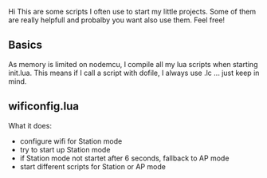 Hi
This are some scripts I often use to start my little projects.
Some of them are really helpfull and probalby you want also use them.
Feel free!

Basics
------
As memory is limited on nodemcu, I compile all my lua scripts when starting init.lua.
This means if I call a script with dofile, I always use .lc ... just keep in mind.

wificonfig.lua
--------------
What it does:
* configure wifi for Station mode
* try to start up Station mode
* if Station mode not startet after 6 seconds, fallback to AP mode
* start different scripts for Station or AP mode

